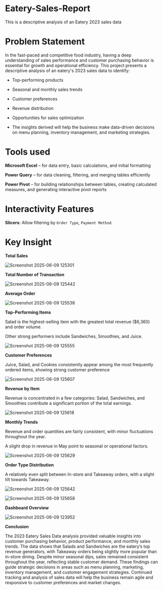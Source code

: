# Eatery-Sales-Report
This is a descriptive analysis of an Eatery 2023 sales data

# Problem Statement
In the fast-paced and competitive food industry, having a deep understanding of sales performance and customer purchasing behavior is essential for growth and operational efficiency. 
This project presents a descriptive analysis of an eatery's 2023 sales data to identify:

- Top-performing products

- Seasonal and monthly sales trends

- Customer preferences

- Revenue distribution

- Opportunities for sales optimization

- The insights derived will help the business make data-driven decisions on menu planning, inventory management, and marketing strategies.

# Tools used
**Microsoft Excel** – for data entry, basic calculations, and initial formatting

**Power Query** – for data cleaning, filtering, and merging tables efficiently

**Power Pivot** – for building relationships between tables, creating calculated measures, and generating interactive pivot reports

# Interactivity Features

 **Slicers**: Allow filtering by `Order Type`, `Payment Method`.

# Key Insight
**Total Sales**

![Screenshot 2025-06-09 125301](https://github.com/user-attachments/assets/7e4c2c1b-b833-4d80-bb70-5ca9e0673aff)


**Total Number of Transaction**

![Screenshot 2025-06-09 125442](https://github.com/user-attachments/assets/5683da88-aa24-4102-8b26-5cae451fd0d0)

**Average Order** 

![Screenshot 2025-06-09 125538](https://github.com/user-attachments/assets/a9061088-39e5-40a3-9714-c2ee5533ad23)


**Top-Performing Items**

Salad is the highest-selling item with the greatest total revenue ($6,360) and order volume.

Other strong performers include Sandwiches, Smoothies, and Juice.

![Screenshot 2025-06-09 125555](https://github.com/user-attachments/assets/6e5534cb-a5ba-448b-bd7c-a639c06bd632)



**Customer Preferences**

Juice, Salad, and Cookies consistently appear among the most frequently ordered items, showing strong customer preference

![Screenshot 2025-06-09 125607](https://github.com/user-attachments/assets/5d8c7303-8f9b-4da9-81a8-4127abf2333d)

**Revenue by Item**

Revenue is concentrated in a few categories: Salad, Sandwiches, and Smoothies contribute a significant portion of the total earnings.

![Screenshot 2025-06-09 125618](https://github.com/user-attachments/assets/221483ca-b6f0-4736-8999-71a72565e82e)

**Monthly Trends**

Revenue and order quantities are fairly consistent, with minor fluctuations throughout the year.

A slight drop in revenue in May point to seasonal or operational factors.

![Screenshot 2025-06-09 125629](https://github.com/user-attachments/assets/b7c3e047-61ab-415f-aba5-aad44cd8dbb2)

**Order Type Distribution**

A relatively even split between In-store and Takeaway orders, with a slight tilt towards Takeaway.

![Screenshot 2025-06-09 125642](https://github.com/user-attachments/assets/46dc5ff6-efb4-4352-9e32-11765f39fbe8)



![Screenshot 2025-06-09 125658](https://github.com/user-attachments/assets/1aee7651-f849-4b9f-b6a7-b51a8c008a6e)


**Dashboard Overview**

![Screenshot 2025-06-09 123952](https://github.com/user-attachments/assets/fa3b6700-63fc-4773-a50b-605c474dbd7d)


 **Conclusion**

The 2023 Eatery Sales Data analysis provided valuable insights into customer purchasing behavior, product performance, and monthly sales trends. The data shows that Salads and Sandwiches are the eatery’s top revenue generators, with Takeaway orders being slightly more popular than in-store dining. Despite minor seasonal dips, sales remained consistent throughout the year, reflecting stable customer demand.
These findings can guide strategic decisions in areas such as menu planning, marketing, inventory management, and customer engagement strategies. Continued tracking and analysis of sales data will help the business remain agile and responsive to customer preferences and market changes.

